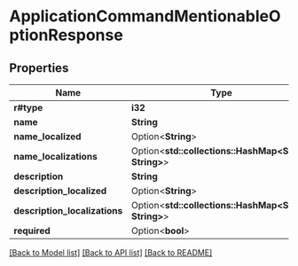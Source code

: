 # ApplicationCommandMentionableOptionResponse

## Properties

Name | Type | Description | Notes
------------ | ------------- | ------------- | -------------
**r#type** | **i32** |  | 
**name** | **String** |  | 
**name_localized** | Option<**String**> |  | [optional]
**name_localizations** | Option<**std::collections::HashMap<String, String>**> |  | [optional]
**description** | **String** |  | 
**description_localized** | Option<**String**> |  | [optional]
**description_localizations** | Option<**std::collections::HashMap<String, String>**> |  | [optional]
**required** | Option<**bool**> |  | [optional]

[[Back to Model list]](../README.md#documentation-for-models) [[Back to API list]](../README.md#documentation-for-api-endpoints) [[Back to README]](../README.md)



